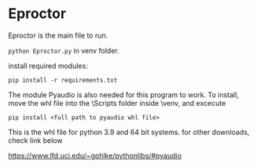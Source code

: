 # Eproctor

Eproctor is the main file to run.

`python Eproctor.py` in venv folder.

install required modules:

`pip install -r requirements.txt`

The module Pyaudio is also needed for this program to work. To install, move the whl file into the \Scripts folder inside \venv, and excecute 

`pip install <full path to pyaudio whl file>`

This is the whl file for python 3.9 and 64 bit systems. for other downloads, check link below

https://www.lfd.uci.edu/~gohlke/pythonlibs/#pyaudio
